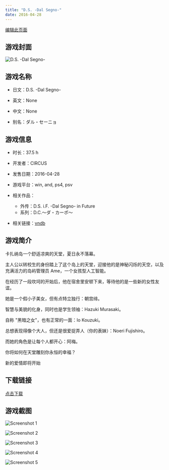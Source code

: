 ```yaml
---
title: "D.S. -Dal Segno-"
date: 2016-04-28
---
```

[编辑此页面](https://github.com/ACG-3/ADV3-source/blob/main/source/_posts/D.S.%20-Dal%20Segno-.md)

## 游戏封面

![D.S. -Dal Segno-](https%3A//pan.timero.xyz/onedrive/img_lib_001/D.S.%20-Dal%20Segno-_cover.avif)


## 游戏名称

- 日文：D.S. -Dal Segno-
- 英文：None
- 中文：None

- 别名：ダル・セーニョ


## 游戏信息

- 时长：37.5 h
- 开发者：CIRCUS
- 发售日期：2016-04-28
- 游戏平台：win, and, ps4, psv
- 相关作品：
   - 外传：D.S. i.F. -Dal Segno- in Future
   - 系列：D.C.～ダ・カーポ～

- 相关链接：[vndb](https://vndb.org/v17742)


## 游戏简介

卡扎纳岛一个舒适凉爽的天堂，夏日永不落幕。

主人公以转校生的身份踏上了这个岛上的天堂，迎接他的是神秘闪烁的天空，以及充满活力的岛屿管理员 Ame，一个女孩型人工智能。

在经历了一段坎坷的开始后，他在宿舍里安顿下来，等待他的是一些新的女性友谊。

她是一个假小子美女，但有点特立独行：朝宫绯。

智慧与美貌的化身，同时也是学生领袖：Hazuki Murasaki。

自称 "黑暗之女"，也有正常的一面：Io Kouzuki。

总想表现得像个大人，但还是很爱捉弄人（你的表妹）：Noeri Fujishiro。

而她的角色是让每个人都开心：阿梅。

你将如何在天堂雕刻你永恒的幸福？

新的爱情即将开始




## 下载链接

[点击下载](https://pan.timero.xyz/onedrive/adv_lib_001/D.S.%20-Dal%20Segno-)


## 游戏截图


![Screenshot 1](https%3A//pan.timero.xyz/onedrive/img_lib_001/D.S.%20-Dal%20Segno-_Screenshot_1.avif)

![Screenshot 2](https%3A//pan.timero.xyz/onedrive/img_lib_001/D.S.%20-Dal%20Segno-_Screenshot_2.avif)

![Screenshot 3](https%3A//pan.timero.xyz/onedrive/img_lib_001/D.S.%20-Dal%20Segno-_Screenshot_3.avif)

![Screenshot 4](https%3A//pan.timero.xyz/onedrive/img_lib_001/D.S.%20-Dal%20Segno-_Screenshot_4.avif)

![Screenshot 5](https%3A//pan.timero.xyz/onedrive/img_lib_001/D.S.%20-Dal%20Segno-_Screenshot_5.avif)

